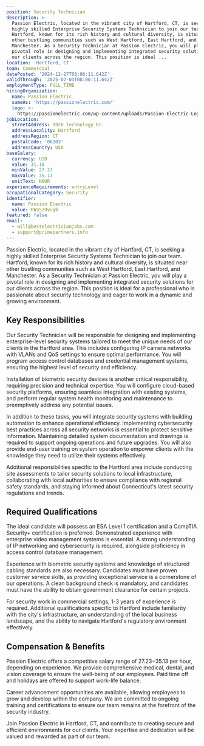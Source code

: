 ```yaml
---
position: Security Technician
description: >-
  Passion Electric, located in the vibrant city of Hartford, CT, is seeking a
  highly skilled Enterprise Security Systems Technician to join our team.
  Hartford, known for its rich history and cultural diversity, is situated near
  other bustling communities such as West Hartford, East Hartford, and
  Manchester. As a Security Technician at Passion Electric, you will play a
  pivotal role in designing and implementing integrated security solutions for
  our clients across the region. This position is ideal ...
location: 'Hartford, CT'
team: Commercial
datePosted: '2024-12-27T08:06:11.642Z'
validThrough: '2025-02-03T08:06:11.642Z'
employmentType: FULL_TIME
hiringOrganization:
  name: Passion Electric
  sameAs: 'https://passionelectric.com/'
  logo: >-
    https://passionelectric.com/wp-content/uploads/Passion-Electric-Logo-web-final-wide-full-color.png.webp
jobLocation:
  streetAddress: 9920 Technology Dr.
  addressLocality: Hartford
  addressRegion: CT
  postalCode: '06103'
  addressCountry: USA
baseSalary:
  currency: USD
  value: 31.18
  minValue: 27.23
  maxValue: 35.13
  unitText: HOUR
experienceRequirements: entryLevel
occupationalCategory: Security
identifier:
  name: Passion Electric
  value: PASSz9vuqb
featured: false
email:
  - will@bestelectricianjobs.com
  - support@primepartners.info
---
```




Passion Electric, located in the vibrant city of Hartford, CT, is seeking a highly skilled Enterprise Security Systems Technician to join our team. Hartford, known for its rich history and cultural diversity, is situated near other bustling communities such as West Hartford, East Hartford, and Manchester. As a Security Technician at Passion Electric, you will play a pivotal role in designing and implementing integrated security solutions for our clients across the region. This position is ideal for a professional who is passionate about security technology and eager to work in a dynamic and growing environment.

## Key Responsibilities
Our Security Technician will be responsible for designing and implementing enterprise-level security systems tailored to meet the unique needs of our clients in the Hartford area. This includes configuring IP camera networks with VLANs and QoS settings to ensure optimal performance. You will program access control databases and credential management systems, ensuring the highest level of security and efficiency.

Installation of biometric security devices is another critical responsibility, requiring precision and technical expertise. You will configure cloud-based security platforms, ensuring seamless integration with existing systems, and perform regular system health monitoring and maintenance to preemptively address any potential issues.

In addition to these tasks, you will integrate security systems with building automation to enhance operational efficiency. Implementing cybersecurity best practices across all security networks is essential to protect sensitive information. Maintaining detailed system documentation and drawings is required to support ongoing operations and future upgrades. You will also provide end-user training on system operation to empower clients with the knowledge they need to utilize their systems effectively.

Additional responsibilities specific to the Hartford area include conducting site assessments to tailor security solutions to local infrastructure, collaborating with local authorities to ensure compliance with regional safety standards, and staying informed about Connecticut's latest security regulations and trends.

## Required Qualifications
The ideal candidate will possess an ESA Level 1 certification and a CompTIA Security+ certification is preferred. Demonstrated experience with enterprise video management systems is essential. A strong understanding of IP networking and cybersecurity is required, alongside proficiency in access control database management.

Experience with biometric security systems and knowledge of structured cabling standards are also necessary. Candidates must have proven customer service skills, as providing exceptional service is a cornerstone of our operations. A clean background check is mandatory, and candidates must have the ability to obtain government clearance for certain projects.

For security work in commercial settings, 1-3 years of experience is required. Additional qualifications specific to Hartford include familiarity with the city's infrastructure, an understanding of the local business landscape, and the ability to navigate Hartford's regulatory environment effectively.

## Compensation & Benefits
Passion Electric offers a competitive salary range of $27.23-$35.13 per hour, depending on experience. We provide comprehensive medical, dental, and vision coverage to ensure the well-being of our employees. Paid time off and holidays are offered to support work-life balance.

Career advancement opportunities are available, allowing employees to grow and develop within the company. We are committed to ongoing training and certifications to ensure our team remains at the forefront of the security industry.

Join Passion Electric in Hartford, CT, and contribute to creating secure and efficient environments for our clients. Your expertise and dedication will be valued and rewarded as part of our team.
